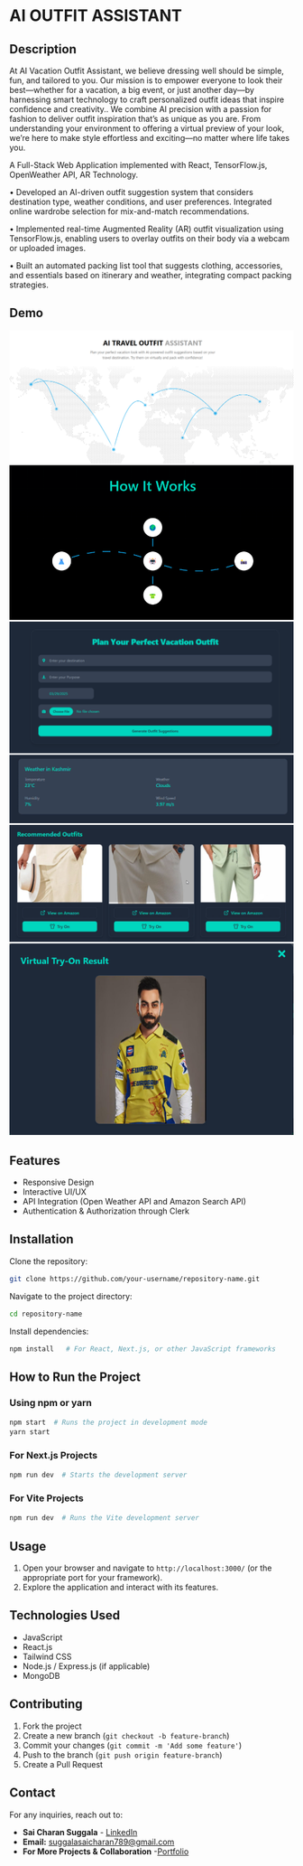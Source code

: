 # AI OUTFIT ASSISTANT

## Description
At AI Vacation Outfit Assistant, we believe dressing well should be simple, fun, and tailored to you. 
Our mission is to empower everyone to look their best—whether for a vacation, a big event, 
or just another day—by harnessing smart technology to craft personalized outfit ideas that inspire confidence and creativity..
We combine AI precision with a passion for fashion to deliver outfit inspiration that’s as unique as you are. From understanding 
your environment to offering a virtual preview of your look, we’re here to make style effortless and exciting—no matter where life takes you.

A Full-Stack Web Application implemented with React, TensorFlow.js, OpenWeather API, AR Technology.

• Developed an AI-driven outfit suggestion system that considers destination type, weather conditions, and user
 preferences. Integrated online wardrobe selection for mix-and-match recommendations.
 
• Implemented real-time Augmented Reality (AR) outfit visualization using TensorFlow.js, enabling users to
 overlay outfits on their body via a webcam or uploaded images.
 
• Built an automated packing list tool that suggests clothing, accessories, and essentials based on itinerary and
 weather, integrating compact packing strategies. 

## Demo

![Project Demo](https://github.com/CharanSuggala26/Outfit-Assistant/blob/main/client/public/images/work3.png)
![Project Demo](https://github.com/CharanSuggala26/Outfit-Assistant/blob/main/client/public/images/work.png)
![Project Demo](https://github.com/CharanSuggala26/Outfit-Assistant/blob/main/client/public/images/work2.png)
![Project Demo](https://github.com/CharanSuggala26/Outfit-Assistant/blob/main/client/public/images/work4.png)
![Project Demo](https://github.com/CharanSuggala26/Outfit-Assistant/blob/main/client/public/images/work5.png)
![Project Demo](https://github.com/CharanSuggala26/Outfit-Assistant/blob/main/client/public/images/tryon.png)



## Features
- Responsive Design
- Interactive UI/UX
- API Integration (Open Weather API and Amazon Search API)
- Authentication & Authorization through Clerk

## Installation

Clone the repository:
```sh
git clone https://github.com/your-username/repository-name.git
```

Navigate to the project directory:
```sh
cd repository-name
```

Install dependencies:
```sh
npm install   # For React, Next.js, or other JavaScript frameworks
```

## How to Run the Project

### Using npm or yarn
```sh
npm start  # Runs the project in development mode
yarn start
```

### For Next.js Projects
```sh
npm run dev  # Starts the development server
```

### For Vite Projects
```sh
npm run dev  # Runs the Vite development server
```

## Usage
1. Open your browser and navigate to `http://localhost:3000/` (or the appropriate port for your framework).
2. Explore the application and interact with its features.

## Technologies Used
- JavaScript
- React.js
- Tailwind CSS 
- Node.js / Express.js (if applicable)
- MongoDB 

## Contributing
1. Fork the project
2. Create a new branch (`git checkout -b feature-branch`)
3. Commit your changes (`git commit -m 'Add some feature'`)
4. Push to the branch (`git push origin feature-branch`)
5. Create a Pull Request


## Contact
For any inquiries, reach out to:
- **Sai Charan Suggala** - [LinkedIn](https://www.linkedin.com/in/saicharansuggala/)
- **Email:** suggalasaicharan789@gmail.com
- **For More Projects & Collaboration** -[Portfolio](https://my-portfolio-lovat-six-79.vercel.app/)
